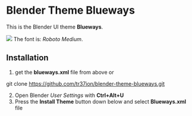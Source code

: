 # Blender Theme Blueways

This is the Blender UI theme **Blueways**.

![][snip]
The font is: *Roboto Medium*.

## Installation

1. get the **blueways.xml** file from above or

 git clone https://github.com/tr37ion/blender-theme-blueways.git

2. Open Blender *User Settings* with **Ctrl+Alt+U**
3. Press the **Install Theme** button down below and select **Blueways.xml** file

[snip]:http://storage1.static.itmages.com/i/15/0620/h_1434841332_2376811_45cfac93ac.png

